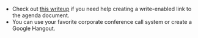 - Check out [this writeup](https://business.tutsplus.com/articles/everything-you-need-to-know-about-sharing-in-google-docs--cms-20676) if you need help creating a write-enabled link to the agenda document.
- You can use your favorite corporate conference call system or create a Google Hangout.
